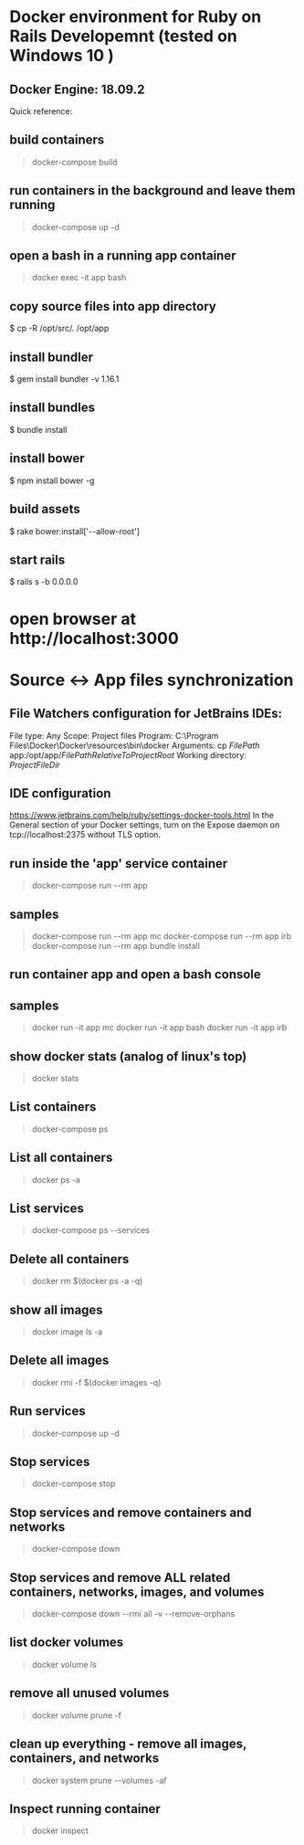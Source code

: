 # Docker environment for Ruby on Rails Developemnt (tested on Windows 10 )
## Docker Engine: 18.09.2

Quick reference:

## build containers
> docker-compose build
## run containers in the background and leave them running
> docker-compose up -d
## open a bash in a running app container
> docker exec -it app bash
## copy source files into app directory
$ cp -R /opt/src/. /opt/app
## install bundler
$ gem install bundler -v 1.16.1
## install bundles
$ bundle install
## install bower
$ npm install bower -g
## build assets
$ rake bower:install['--allow-root']
## start rails 
$ rails s -b 0.0.0.0
# open browser at http://localhost:3000

# Source <-> App files synchronization
## File Watchers configuration for JetBrains IDEs:
File type: Any
Scope: Project files
Program: C:\Program Files\Docker\Docker\resources\bin\docker
Arguments: cp $FilePath$ app:/opt/app/$FilePathRelativeToProjectRoot$
Working directory: $ProjectFileDir$

## IDE configuration
https://www.jetbrains.com/help/ruby/settings-docker-tools.html
In the General section of your Docker settings, turn on the Expose daemon on tcp://localhost:2375 without TLS option. 

## run <command> inside the 'app' service container
> docker-compose run --rm app <command>
## samples
> docker-compose run --rm app mc
> docker-compose run --rm app irb
> docker-compose run --rm app bundle install

## run container app and open a bash console 
## samples
> docker run -it app mc
> docker run -it app bash
> docker run -it app irb

## show docker stats (analog of linux's top)
> docker stats

## List containers
> docker-compose ps
## List all containers
> docker ps -a
## List services
> docker-compose ps --services
## Delete all containers
> docker rm $(docker ps -a -q)

## show all images
> docker image ls -a
## Delete all images
> docker rmi -f $(docker images -q)

## Run services
> docker-compose up -d
## Stop services
> docker-compose stop
## Stop services and remove containers and networks
> docker-compose down
## Stop services and remove ALL related containers, networks, images, and volumes 
> docker-compose down --rmi all -v --remove-orphans

## list docker volumes
> docker volume ls
## remove all unused volumes
> docker volume prune -f

## clean up everything - remove all images, containers, and networks
> docker system prune --volumes -af

## Inspect running container
> docker inspect <container ID>
